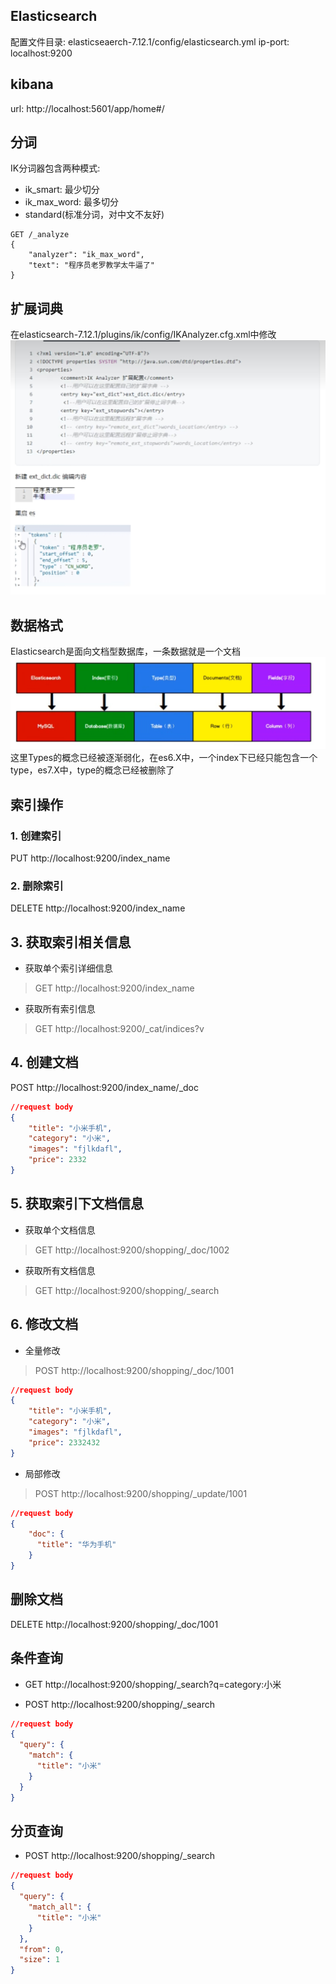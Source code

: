 ## Elasticsearch
配置文件目录: elasticseaerch-7.12.1/config/elasticsearch.yml
ip-port: localhost:9200

## kibana
url: http://localhost:5601/app/home#/


## 分词
IK分词器包含两种模式:
- ik_smart: 最少切分
- ik_max_word: 最多切分
- standard(标准分词，对中文不友好)
```
GET /_analyze
{
    "analyzer": "ik_max_word",
    "text": "程序员老罗教学太牛逼了"
}
```

## 扩展词典
在elasticsearch-7.12.1/plugins/ik/config/IKAnalyzer.cfg.xml中修改
![img](../images/扩展词典.png)

## 数据格式
Elasticsearch是面向文档型数据库，一条数据就是一个文档
![img](../images/es_mysql_format.png)
这里Types的概念已经被逐渐弱化，在es6.X中，一个index下已经只能包含一个type，es7.X中，type的概念已经被删除了

## 索引操作
### 1. 创建索引
PUT http://localhost:9200/index_name

### 2. 删除索引
DELETE http://localhost:9200/index_name

## 3. 获取索引相关信息
- 获取单个索引详细信息
> GET http://localhost:9200/index_name

- 获取所有索引信息
> GET http://localhost:9200/_cat/indices?v

## 4. 创建文档
POST http://localhost:9200/index_name/_doc<br>
```json
//request body
{
    "title": "小米手机",
    "category": "小米",
    "images": "fjlkdafl",
    "price": 2332
}
```

## 5. 获取索引下文档信息
- 获取单个文档信息
> GET http://localhost:9200/shopping/_doc/1002

- 获取所有文档信息
> GET http://localhost:9200/shopping/_search

## 6. 修改文档
- 全量修改
> POST http://localhost:9200/shopping/_doc/1001
```json
//request body
{
    "title": "小米手机",
    "category": "小米",
    "images": "fjlkdafl",
    "price": 2332432
}
```

- 局部修改
> POST http://localhost:9200/shopping/_update/1001
```json
//request body
{
    "doc": {
      "title": "华为手机"
    }
}
```

## 删除文档
DELETE http://localhost:9200/shopping/_doc/1001

## 条件查询
- GET http://localhost:9200/shopping/_search?q=category:小米

- POST http://localhost:9200/shopping/_search
```json
//request body
{
  "query": {
    "match": {
      "title": "小米"
    }
  }
}
```

## 分页查询
- POST http://localhost:9200/shopping/_search
```json
//request body
{
  "query": {
    "match_all": {
      "title": "小米"
    }
  },
  "from": 0,
  "size": 1
}
```
